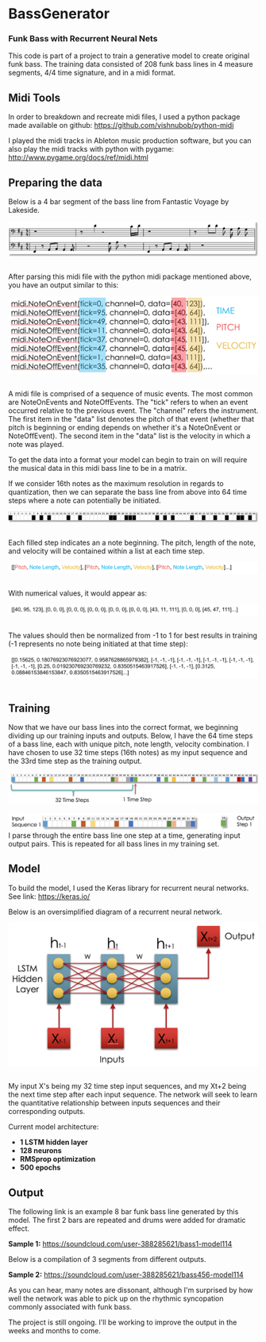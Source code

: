 # BassGenerator
### Funk Bass with Recurrent Neural Nets

This code is part of a project to train a generative model to create original funk bass. The training data consisted of 208 funk bass lines in 4 measure segments, 4/4 time signature, and in a midi format.

## Midi Tools


In order to breakdown and recreate midi files, I used a python package made available on github: https://github.com/vishnubob/python-midi

I played the midi tracks in Ableton music production software, but you can also play the midi tracks with python with pygame: http://www.pygame.org/docs/ref/midi.html

## Preparing the data

Below is a 4 bar segment of the bass line from Fantastic Voyage by Lakeside.

<img src="./Images/FantasticVoyage.png" align="left">
&nbsp;

After parsing this midi file with the python midi package mentioned above, you have an output similar to this:
&nbsp;

<img src="./Images/midi_example1.png" align="left">
&nbsp;

A midi file is comprised of a sequence of music events. The most common are NoteOnEvents and NoteOffEvents. The "tick" refers to when an event occurred relative to the previous event. The "channel" refers the instrument. The first item in the "data" list denotes the pitch of that event (whether that pitch is beginning or ending depends on whether it's a NoteOnEvent or NoteOffEvent). The second item in the "data" list is the velocity in which a note was played.

To get the data into a format your model can begin to train on will require the musical data in this midi bass line to be in a matrix.

If we consider 16th notes as the maximum resolution in regards to quantization, then we can separate the bass line from above into 64 time steps where a note can potentially be initiated.
&nbsp;
&nbsp;

<img src="./Images/time_steps.png" align="left">
&nbsp;

Each filled step indicates an a note beginning. The pitch, length of the note, and velocity will be contained within a list at each time step.
&nbsp;
&nbsp;


<img src="./Images/pic1.png" align="left">
&nbsp;

With numerical values, it would appear as:
&nbsp;

<img src="./Images/pic2.png" align="left">
&nbsp;

The values should then be normalized from -1 to 1 for best results in training (-1 represents no note being initiated at that time step):

<img src="./Images/pic3.png" align="left">

&nbsp;


## Training


Now that we have our bass lines into the correct format, we beginning dividing up our training inputs and outputs. Below, I have the 64 time steps of a bass line, each with unique pitch, note length, velocity combination. I have chosen to use 32 time steps (16th notes) as my input sequence and the 33rd time step as the training output.

<img src="./Images/time_step.png" align="left">
&nbsp;

<img src="./Images/time_step2.png" align="left">
&nbsp;

I parse through the entire bass line one step at a time, generating input output pairs. This is repeated for all bass lines in my training set.
&nbsp;


## Model

To build the model, I used the Keras library for recurrent neural networks. See link:
https://keras.io/

Below is an oversimplified diagram of a recurrent neural network.

<img src="./Images/RNN.png" align="left">
&nbsp;

My input X's being my 32 time step input sequences, and my Xt+2 being the next time step after each input sequence. The network will seek to learn the quantitative relationship between inputs sequences and their corresponding outputs.

Current model architecture:
* **1 LSTM hidden layer**
* **128 neurons**
* **RMSprop optimization**
* **500 epochs**

## Output

The following link is an example 8 bar funk bass line generated by this model. The first 2 bars are repeated and drums were added for dramatic effect.

**Sample 1:** https://soundcloud.com/user-388285621/bass1-model114

Below is a compilation of 3 segments from different outputs.

**Sample 2:** https://soundcloud.com/user-388285621/bass456-model114

As you can hear, many notes are dissonant, although I'm surprised by how well the network was able to pick up on the rhythmic syncopation commonly associated with funk bass.

The project is still ongoing. I'll be working to improve the output in the weeks and months to come.
